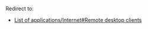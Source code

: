 Redirect to:

*   [List of applications/Internet#Remote desktop clients](/index.php/List_of_applications/Internet#Remote_desktop_clients "List of applications/Internet")